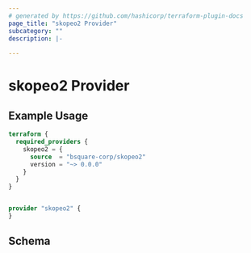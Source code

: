 ```yaml
---
# generated by https://github.com/hashicorp/terraform-plugin-docs
page_title: "skopeo2 Provider"
subcategory: ""
description: |-
  
---
```


# skopeo2 Provider



## Example Usage

```terraform
terraform {
  required_providers {
    skopeo2 = {
      source  = "bsquare-corp/skopeo2"
      version = "~> 0.0.0"
    }
  }
}


provider "skopeo2" {
}
```

<!-- schema generated by tfplugindocs -->
## Schema
